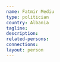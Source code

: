 ```yaml
---
name: Fatmir Mediu
type: politician
country: Albania
tagline:
description:
related-persons:
connections:
layout: person
---
```

